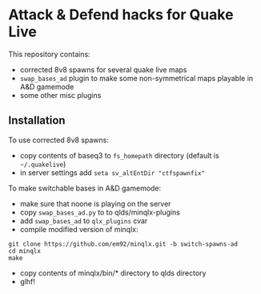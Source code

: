 Attack & Defend hacks for Quake Live
====================================

This repository contains:

- corrected 8v8 spawns for several quake live maps
- `swap_bases_ad` plugin to make some non-symmetrical maps playable in A&D gamemode
- some other misc plugins

Installation
------------

To use corrected 8v8 spawns:

- copy contents of baseq3 to `fs_homepath` directory (default is `~/.quakelive`)
- in server settings add `seta sv_altEntDir "ctfspawnfix"`

To make switchable bases in A&D gamemode:

- make sure that noone is playing on the server
- copy `swap_bases_ad.py` to to qlds/minqlx-plugins
- add `swap_bases_ad` to `qlx_plugins` cvar
- compile modified version of minqlx:

```
git clone https://github.com/em92/minqlx.git -b switch-spawns-ad
cd minqlx
make
```

- copy contents of minqlx/bin/* directory to qlds directory
- glhf!